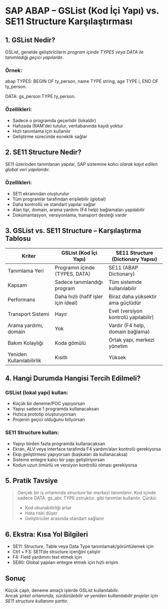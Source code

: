 # SAP ABAP – GSList (Kod İçi Yapı) vs. SE11 Structure Karşılaştırması

## 1. GSList Nedir?

GSList, genelde geliştiricilerin *program içinde TYPES veya DATA ile tanımladığı geçici yapılar*dır.

### Örnek:
abap
TYPES: BEGIN OF ty_person,
         name TYPE string,
         age  TYPE i,
       END OF ty_person.

DATA: gs_person TYPE ty_person.


### Özellikleri:
- Sadece o programda geçerlidir (lokaldir)
- Hafızada (RAM'de) tutulur, veritabanında kaydı yoktur
- Hızlı tanımlama için kullanılır
- Geliştirme sürecinde esneklik sağlar

## 2. SE11 Structure Nedir?

SE11 üzerinden tanımlanan yapılar, SAP sistemine *kalıcı olarak kayıt edilen global veri yapıları*dır.

### Özellikleri:
- SE11 ekranından oluşturulur
- Tüm programlar tarafından erişilebilir (global)
- Daha kontrollü ve standart yapılar sağlar
- Alan tipi, domain, arama yardımı (F4 help) bağlamaları yapılabilir
- Dokümantasyon, versiyonlama, transport desteği vardır

## 3. GSList vs. SE11 Structure – Karşılaştırma Tablosu

| Kriter                     | GSList (Kod İçi Yapı)                | SE11 Structure (Dictionary Yapısı)        |
|----------------------------|--------------------------------------|-------------------------------------------|
| Tanımlama Yeri             | Programın içinde (TYPES, DATA)   | SE11 (ABAP Dictionary)                  |
| Kapsam                    | Sadece tanımlandığı program           | Tüm sistemde kullanılabilir               |
| Performans                 | Daha hızlı (hafif işler için ideal)   | Biraz daha yüksektir ama güçlüdür         |
| Transport Sistemi          | Hayır                                 | Evet (versiyon kontrolü yapılabilir)      |
| Arama yardımı, domain      | Yok                                   | Vardır (F4 help, domain bağlama)          |
| Bakım Kolaylığı            | Koda gömülü                           | Ortak yapı, merkezi yönetim               |
| Yeniden Kullanılabilirlik | Kısıtlı                               | Yüksek                                    |

## 4. Hangi Durumda Hangisi Tercih Edilmeli?

### GSList (lokal yapı) kullan:
- Küçük bir deneme/POC yapıyorsan
- Yapıyı sadece 1 programda kullanacaksan
- Hızlıca prototip oluşturuyorsan
- Projenin geçici olduğunu biliyorsan

### SE11 Structure kullan:
- Yapıyı birden fazla programda kullanacaksan
- Ekran, ALV veya interface tarafında F4 yardım/alan kontrolü gerekiyorsa
- Ekip geliştirmesi yapıyorsan (başkaları da kullanacaksa)
- Sisteme entegre kalıcı bir yapı geliştiriyorsan
- Kodun uzun ömürlü ve versiyon kontrollü olması gerekiyorsa

## 5. Pratik Tavsiye

> Gerçek bir iş ortamında *structure’lar merkezi tanımlanır*. Kod içinde sadece DATA: gs_abc TYPE zstruktur. gibi tanımlar kullanılır. Çünkü:
> - Kod okunabilirliği artar
> - Hata riski düşer
> - Geliştiriciler arasında standart sağlanır

## 6. Ekstra: Kısa Yol Bilgileri

- SE11: Structure, Table veya Data Type tanımlamak/görüntülemek için
- Ctrl + F3: SE11’de structure içeriğini çalıştır
- F4: Field yardımını test etmek için
- SE80: Global yapıları entegre etmek için hızlı erişim

## Sonuç

Küçük çaplı, deneme amaçlı işlerde GSList kullanılabilir.  
Ancak *şirket ortamında, sürdürülebilir ve yeniden kullanılabilir projeler için SE11 structure kullanımı şarttır.*
